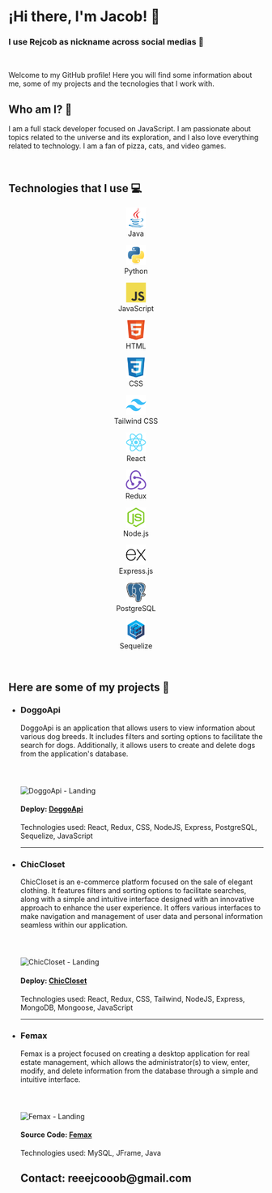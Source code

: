 <h1>¡Hi there, I'm Jacob! 👋</h1>

<h3> I use Rejcob as nickname across social medias 🤠</h3>

<br />

Welcome to my GitHub profile! Here you will find some information about me, some of my projects and the tecnologies that I work with.

<h2> Who am I? 🤔</h2>
<p >
  I am a full stack developer focused on JavaScript. I am passionate about topics related to the universe and its exploration, and I also love everything related to technology. I am a fan of pizza, cats, and video games.
</p>

<br />

<h2 >Technologies that I use 💻</h2>
  <p align="center">
    <img src="https://raw.githubusercontent.com/devicons/devicon/master/icons/java/java-original.svg" alt="Java" width="40" height="40" title="Java" />
    <br />
    Java
  </p>
  <p align="center">
    <img src="https://raw.githubusercontent.com/devicons/devicon/master/icons/python/python-original.svg" alt="Python" width="40" height="40" title="Python" />
    <br />
    Python
  </p>
  <p align="center">
    <img src="https://raw.githubusercontent.com/devicons/devicon/master/icons/javascript/javascript-original.svg" alt="JavaScript" width="40" height="40" title="JavaScript" />
    <br />
    JavaScript
  </p>
  <p align="center">
    <img src="https://raw.githubusercontent.com/devicons/devicon/master/icons/html5/html5-original.svg" alt="HTML" width="40" height="40" title="HTML" />
    <br />
    HTML
  </p>
  <p align="center">
    <img src="https://raw.githubusercontent.com/devicons/devicon/master/icons/css3/css3-original.svg" alt="CSS" width="40" height="40" title="CSS" />
    <br />
    CSS
  </p>
  <p align="center">
    <img src="https://raw.githubusercontent.com/devicons/devicon/master/icons/tailwindcss/tailwindcss-plain.svg" alt="Tailwind CSS" width="40" height="40" title="Tailwind CSS" />
    <br />
    Tailwind CSS
  </p>
  <p align="center">
    <img src="https://raw.githubusercontent.com/devicons/devicon/master/icons/react/react-original.svg" alt="React" width="40" height="40" title="React" />
    <br />
    React
  </p>
  <p align="center">
    <img src="https://raw.githubusercontent.com/devicons/devicon/master/icons/redux/redux-original.svg" alt="Redux" width="40" height="40" title="Redux" />
    <br />
    Redux
  </p>
  <p align="center">
    <img src="https://raw.githubusercontent.com/devicons/devicon/master/icons/nodejs/nodejs-original.svg" alt="Node.js" width="40" height="40" title="Node.js" />
    <br />
    Node.js
  </p>
  <p align="center">
    <img src="https://raw.githubusercontent.com/devicons/devicon/master/icons/express/express-original.svg" alt="Express.js" width="40" height="40" title="Express.js" />
    <br />
    Express.js
  </p>
  <p align="center">
    <img src="https://raw.githubusercontent.com/devicons/devicon/master/icons/postgresql/postgresql-original.svg" alt="PostgreSQL" width="40" height="40" title="PostgreSQL" />
    <br />
    PostgreSQL
  </p>
  <p align="center">
    <img src="https://raw.githubusercontent.com/devicons/devicon/master/icons/sequelize/sequelize-original.svg" alt="Sequelize" width="40" height="40" title="Sequelize" />
    <br />
    Sequelize
  </p>

<br />

<h2 >Here are some of my projects 📂</h2>

<ul>
  <li>
    <h3> DoggoApi </h3>
    <p>
      DoggoApi is an application that allows users to view information about various dog breeds. It includes filters and sorting options to facilitate the search for dogs. 
      Additionally, it allows users to create and delete dogs from the application's database.
    </p>
    <br />
    <div style="display: flex; gap: 50px; justify-content: center; margin-top: 25px;">
      <img alt="DoggoApi - Landing" src="https://res.cloudinary.com/diup4rbeu/image/upload/v1683586325/DoggoApi_-_Landing_ddulpx.png" width="100%">
    </div>
    <h4> Deploy: <a href="https://doggo-api-client.vercel.app">DoggoApi</a> </h4>
    <p>
      Technologies used: React, Redux, CSS, NodeJS, Express, PostgreSQL, Sequelize, JavaScript
    </p>
  </li>
  
  <hr />
  
  <li>
  <h3>ChicCloset</h3>
  <p>
    ChicCloset is an e-commerce platform focused on the sale of elegant clothing. It features filters and sorting options to facilitate searches, along with a simple and intuitive interface designed with an innovative approach to enhance the         user experience. It offers various interfaces to make navigation and management of user data and personal information seamless within our application.
  </p>
  <br />
  <div style="display: flex; gap: 50px; justify-content: center; margin-top: 25px;">
    <img alt="ChicCloset - Landing" src="https://res.cloudinary.com/diup4rbeu/image/upload/v1683586325/LandingChicCloset_kstmap.png" width="100%">
  </div>
  <h4> Deploy: <a href="https://chiccloset-service.web.app">ChicCloset</a> </h4>
  <p>
    Technologies used: React, Redux, CSS, Tailwind, NodeJS, Express, MongoDB, Mongoose, JavaScript
  </p>
</li>
  
<hr />
  
<li>
  <h3>Femax</h3>
  <p>
    Femax is a project focused on creating a desktop application for real estate management, which allows the administrator(s) to view, enter, modify, and delete information from the database through a simple and intuitive interface.
  </p>
  <br />
  <div style="display: flex; gap: 50px; justify-content: center; margin-top: 25px;">
    <img alt="Femax - Landing" src="https://res.cloudinary.com/diup4rbeu/image/upload/v1683586325/FemaxSS_lpdooa.png" width="100%">
  </div>
  <h4>Source Code: <a href="https://github.com/Jcooob/Femax">Femax</a></h4>
  <p>
    Technologies used: MySQL, JFrame, Java
  </p>
</li>
  
  <h2> Contact: reeejcooob@gmail.com </h2>

  
</ul>
<!--
**Jcooob/Jcooob** is a ✨ _special_ ✨ repository because its `README.md` (this file) appears on your GitHub profile.

Here are some ideas to get you started:

- 🔭 I’m currently working on ...
- 🌱 I’m currently learning ...
- 👯 I’m looking to collaborate on ...
- 🤔 I’m looking for help with ...
- 💬 Ask me about ...
- 📫 How to reach me: ...
- 😄 Pronouns: ...
- ⚡ Fun fact: ...
-->
